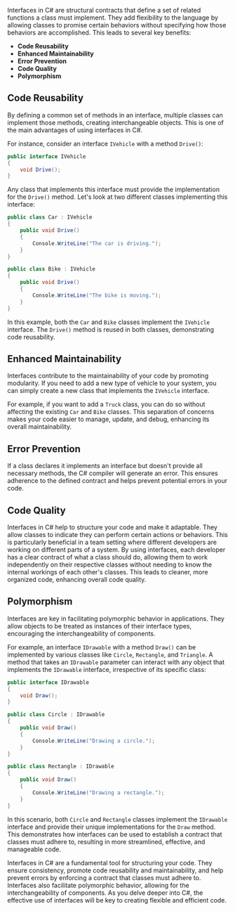 Interfaces in C# are structural contracts that define a set of related functions a class must implement. They add flexibility to the language by allowing classes to promise certain behaviors without specifying how those behaviors are accomplished. This leads to several key benefits:

- **Code Reusability**
- **Enhanced Maintainability**
- **Error Prevention**
- **Code Quality**
- **Polymorphism**

## Code Reusability

By defining a common set of methods in an interface, multiple classes can implement those methods, creating interchangeable objects. This is one of the main advantages of using interfaces in C#.

For instance, consider an interface `IVehicle` with a method `Drive()`:

```csharp
public interface IVehicle
{
    void Drive();
}
```

Any class that implements this interface must provide the implementation for the `Drive()` method. Let's look at two different classes implementing this interface:

```csharp
public class Car : IVehicle
{
    public void Drive()
    {
        Console.WriteLine("The car is driving.");
    }
}

public class Bike : IVehicle
{
    public void Drive()
    {
        Console.WriteLine("The bike is moving.");
    }
}
```

In this example, both the `Car` and `Bike` classes implement the `IVehicle` interface. The `Drive()` method is reused in both classes, demonstrating code reusability.

## Enhanced Maintainability

Interfaces contribute to the maintainability of your code by promoting modularity. If you need to add a new type of vehicle to your system, you can simply create a new class that implements the `IVehicle` interface. 

For example, if you want to add a `Truck` class, you can do so without affecting the existing `Car` and `Bike` classes. This separation of concerns makes your code easier to manage, update, and debug, enhancing its overall maintainability.

## Error Prevention

If a class declares it implements an interface but doesn't provide all necessary methods, the C# compiler will generate an error. This ensures adherence to the defined contract and helps prevent potential errors in your code.

## Code Quality

Interfaces in C# help to structure your code and make it adaptable. They allow classes to indicate they can perform certain actions or behaviors. This is particularly beneficial in a team setting where different developers are working on different parts of a system. By using interfaces, each developer has a clear contract of what a class should do, allowing them to work independently on their respective classes without needing to know the internal workings of each other's classes. This leads to cleaner, more organized code, enhancing overall code quality.

## Polymorphism

Interfaces are key in facilitating polymorphic behavior in applications. They allow objects to be treated as instances of their interface types, encouraging the interchangeability of components. 

For example, an interface `IDrawable` with a method `Draw()` can be implemented by various classes like `Circle`, `Rectangle`, and `Triangle`. A method that takes an `IDrawable` parameter can interact with any object that implements the `IDrawable` interface, irrespective of its specific class:

```csharp
public interface IDrawable
{
    void Draw();
}

public class Circle : IDrawable
{
    public void Draw()
    {
        Console.WriteLine("Drawing a circle.");
    }
}

public class Rectangle : IDrawable
{
    public void Draw()
    {
        Console.WriteLine("Drawing a rectangle.");
    }
}
```

In this scenario, both `Circle` and `Rectangle` classes implement the `IDrawable` interface and provide their unique implementations for the `Draw` method. This demonstrates how interfaces can be used to establish a contract that classes must adhere to, resulting in more streamlined, effective, and manageable code.

Interfaces in C# are a fundamental tool for structuring your code. They ensure consistency, promote code reusability and maintainability, and help prevent errors by enforcing a contract that classes must adhere to. Interfaces also facilitate polymorphic behavior, allowing for the interchangeability of components. As you delve deeper into C#, the effective use of interfaces will be key to creating flexible and efficient code.
